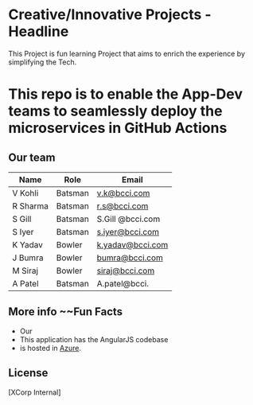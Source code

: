 # Creative/Innovative Projects - Headline

This Project is fun learning Project that aims to enrich the experience by simplifying the Tech.


# This repo is to enable the App-Dev teams to seamlessly deploy the microservices in GitHub Actions</span>


## Our team

| Name             | Role                | Email                          |
| ---------------- | ------------------- | ------------------------------ |
| V Kohli          | Batsman             | v.k@bcci.com                   |
| R Sharma         | Batsman             | r.s@bcci.com                   |
| S Gill           | Batsman             | S.Gill             @bcci.com   |
| S Iyer           | Batsman             | s.iyer@bcci.com                |
| K Yadav          | Bowler              | k.yadav@bcci.com               |
| J Bumra          | Bowler              | bumra@bcci.com                 |
| M Siraj          | Bowler              | siraj@bcci.com                 |
| A Patel          | Batsman             | A.patel@bcci.                  |

## More info ~~Fun Facts

- Our 
- This application has the AngularJS codebase
- is hosted in [Azure](https://portal.azure.com/#resource/subscriptions).
  
## License

[XCorp Internal]
